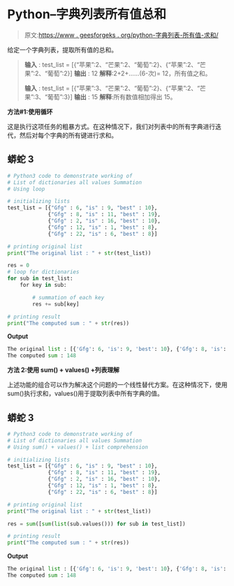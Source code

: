 # Python–字典列表所有值总和

> 原文:[https://www . geesforgeks . org/python-字典列表-所有值-求和/](https://www.geeksforgeeks.org/python-list-of-dictionaries-all-values-summation/)

给定一个字典列表，提取所有值的总和。

> **输入** : test_list = [{“苹果”:2、“芒果”:2、“葡萄”:2}、{“苹果”:2、“芒果”:2、“葡萄”:2}]
> **输出** : 12
> **解释**:2+2+……(6-次)= 12，所有值之和。
> 
> **输入** : test_list = [{“苹果”:3、“芒果”:2、“葡萄”:2}、{“苹果”:2、“芒果”:3、“葡萄”:3}]
> **输出** : 15
> **解释**:所有数值相加得出 15。

**方法#1:使用循环**

这是执行这项任务的粗暴方式。在这种情况下，我们对列表中的所有字典进行迭代，然后对每个字典的所有键进行求和。

## 蟒蛇 3

```py
# Python3 code to demonstrate working of 
# List of dictionaries all values Summation
# Using loop

# initializing lists
test_list = [{"Gfg" : 6, "is" : 9, "best" : 10}, 
             {"Gfg" : 8, "is" : 11, "best" : 19},
             {"Gfg" : 2, "is" : 16, "best" : 10},
             {"Gfg" : 12, "is" : 1, "best" : 8},
             {"Gfg" : 22, "is" : 6, "best" : 8}]

# printing original list
print("The original list : " + str(test_list))

res = 0
# loop for dictionaries
for sub in test_list:
    for key in sub:

        # summation of each key 
        res += sub[key]

# printing result 
print("The computed sum : " + str(res))
```

**Output**

```py
The original list : [{'Gfg': 6, 'is': 9, 'best': 10}, {'Gfg': 8, 'is': 11, 'best': 19}, {'Gfg': 2, 'is': 16, 'best': 10}, {'Gfg': 12, 'is': 1, 'best': 8}, {'Gfg': 22, 'is': 6, 'best': 8}]
The computed sum : 148

```

**方法 2:使用 sum() + values() +列表理解**

上述功能的组合可以作为解决这个问题的一个线性替代方案。在这种情况下，使用 sum()执行求和，values()用于提取列表中所有字典的值。

## 蟒蛇 3

```py
# Python3 code to demonstrate working of 
# List of dictionaries all values Summation
# Using sum() + values() + list comprehension

# initializing lists
test_list = [{"Gfg" : 6, "is" : 9, "best" : 10}, 
             {"Gfg" : 8, "is" : 11, "best" : 19},
             {"Gfg" : 2, "is" : 16, "best" : 10},
             {"Gfg" : 12, "is" : 1, "best" : 8},
             {"Gfg" : 22, "is" : 6, "best" : 8}]

# printing original list
print("The original list : " + str(test_list))

res = sum([sum(list(sub.values())) for sub in test_list])

# printing result 
print("The computed sum : " + str(res))
```

**Output**

```py
The original list : [{'Gfg': 6, 'is': 9, 'best': 10}, {'Gfg': 8, 'is': 11, 'best': 19}, {'Gfg': 2, 'is': 16, 'best': 10}, {'Gfg': 12, 'is': 1, 'best': 8}, {'Gfg': 22, 'is': 6, 'best': 8}]
The computed sum : 148

```